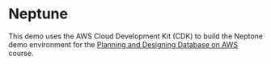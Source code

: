 # Neptune

This demo uses the AWS Cloud Development Kit (CDK) to build the Neptone demo environment for the [Planning and Designing Database on AWS](https://www.aws.training/Details/InstructorLedTraining?id=48419) course.
